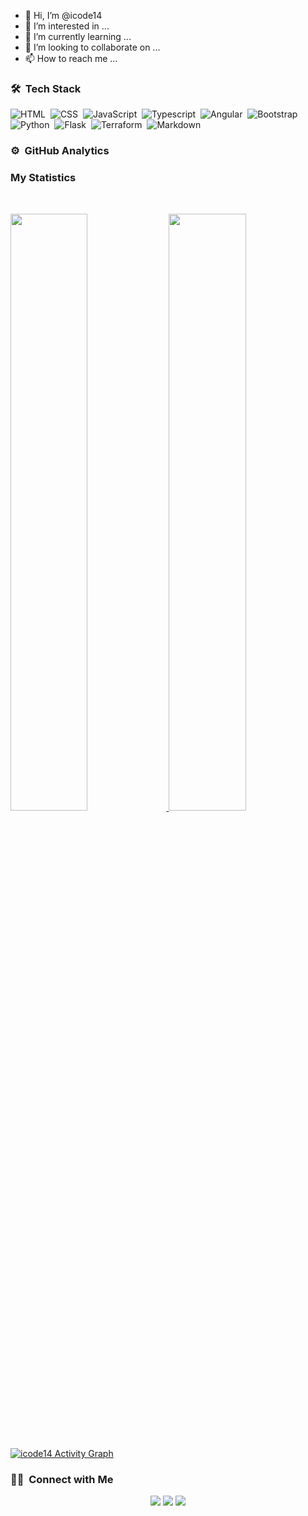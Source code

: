 - 👋 Hi, I’m @icode14
- 👀 I’m interested in ...
- 🌱 I’m currently learning ...
- 💞️ I’m looking to collaborate on ...
- 📫 How to reach me ...

<!---
icode14/icode14 is a ✨ special ✨ repository because its `README.md` (this file) appears on your GitHub profile.
You can click the Preview link to take a look at your changes.
--->

### 🛠 &nbsp;Tech Stack
![HTML](https://img.shields.io/badge/-HTML-05122A?style=flat&logo=HTML5)&nbsp;
![CSS](https://img.shields.io/badge/-CSS-05122A?style=flat&logo=CSS3&logoColor=1572B6)&nbsp;
![JavaScript](https://img.shields.io/badge/-JavaScript-05122A?style=flat&logo=javascript)&nbsp;
![Typescript](https://img.shields.io/badge/Typescript-05122A?style=flat&logo=typescript)&nbsp;
![Angular](https://img.shields.io/badge/Angular-05122A?style=flat&logo=angular)&nbsp;
![Bootstrap](https://img.shields.io/badge/-Bootstrap-05122A?style=flat&logo=bootstrap&logoColor=563D7C)\
![Python](https://img.shields.io/badge/-Python-05122A?style=flat&logo=python)&nbsp;
![Flask](https://img.shields.io/badge/-Flask-05122A?style=flat&logo=flask)&nbsp;
![Terraform](https://img.shields.io/badge/Terraform-05122A?style=flat&logo=terraform)&nbsp;
![Markdown](https://img.shields.io/badge/-Markdown-05122A?style=flat&logo=markdown)

### ⚙️ &nbsp;GitHub Analytics

### My Statistics

<br/>
<p align="left">
  <a href="https://github.com/icode14">
  <img width="49.5%" src="https://github-readme-stats.vercel.app/api?username=icode14&show_icons=true&theme=gruvbox&hide_border=true" />
  <img width="49.5%" src="https://github-readme-streak-stats.herokuapp.com/?user=icode14&theme=gruvbox&hide_border=true" />
  </a>
</p>
<br>

[![icode14 Activity Graph](https://activity-graph.herokuapp.com/graph?username=icode14&custom_title=icode14%27s%20Contribution%20Graph&theme=gruvbox&bg_color=282828&hide_border=true&line=d1a01f&point=c58545)](https://github.com/icode14)

### 🤝🏻 &nbsp;Connect with Me
<p align="center">
<a href="https://www.linkedin.com/in/franklin-wae-luther"><img src="https://img.shields.io/badge/-Franklin%20Wae%20Luther-0077B5?style=flat&logo=Linkedin&logoColor=white"/></a>
<a href="https://instagram.com/adityavs_"><img src="https://img.shields.io/badge/-@adityavs__-E4405F?style=flat&logo=Instagram&logoColor=white"/></a>
<a href="https://www.instagram.com/phoenixwaeluther"><img src="https://img.shields.io/badge/-@phoenixwaeluther-E4405F?style=flat&logo=Instagram&logoColor=white"/></a>
</p>
